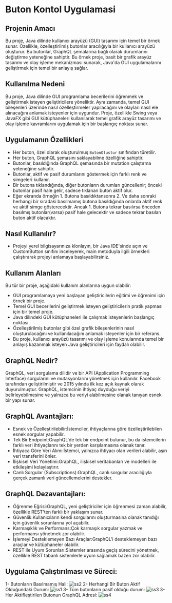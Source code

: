 # Buton Kontol Uygulamasi

 ## Projenin Amacı
Bu proje, Java dilinde kullanıcı arayüzü (GUI) tasarımı için temel bir örnek sunar. Özellikle, özelleştirilmiş butonlar aracılığıyla bir kullanıcı arayüzü oluşturur. Bu butonlar, GraphQL şemalarına bağlı olarak durumlarını değiştirme yeteneğine sahiptir. Bu örnek proje, basit bir grafik arayüz tasarımı ve olay işleme mekanizması sunarak, Java'da GUI uygulamalarını geliştirmek için temel bir anlayış sağlar.

## Kullanılma Nedeni
Bu proje, Java dilinde GUI programlama becerilerini öğrenmek ve geliştirmek isteyen geliştiricilere yöneliktir. Aynı zamanda, temel GUI bileşenleri üzerinde nasıl özelleştirmeler yapılacağını ve olayları nasıl ele alınacağını anlamak isteyenler için uygundur. Proje, özellikle Swing veya JavaFX gibi GUI kütüphaneleri kullanılarak temel grafik arayüz tasarımı ve olay işleme kavramlarını uygulamak için bir başlangıç noktası sunar.
## Uygulamanın Özellikleri 
- Her buton, özel olarak oluşturulmuş `ButonOlustur` sınıfından türetilir.
- Her buton, GraphQL şemasını saklayabilme özelliğine sahiptir.
- Butonlar, basıldığında GraphQL şemasında bir mutation çalıştırma yeteneğine sahiptir.
- Butonlar, aktif ve pasif durumlarını göstermek için farklı renk ve simgeleri kullanır.
- Bir butona tıklandığında, diğer butonların durumları güncellenir; önceki butonlar pasif hale gelir, sadece tıklanan buton aktif olur.
- Eğer ekranda örneğin 1. Butona basıldıktansonra  2.  Ve  daha  sonraki  herhangi  bir sıradaki basılmamış butona basıldığında onlarda aktif renk ve aktif simge gösterecektir. Ancak 1. Butona tekrar basılırsa önceden basılmış butonlar(varsa) pasif hale gelecektir ve sadece tekrar basılan buton aktif olacaktır.
## Nasıl Kullanılır?
- Projeyi yerel bilgisayarınıza klonlayın, bir Java IDE'sinde açın ve CustomButton sınıfını inceleyerek, main metoduyla ilgili örnekleri çalıştırarak projeyi anlamaya başlayabilirsiniz.
## Kullanım Alanları
  Bu tür bir proje, aşağıdaki kullanım alanlarına uygun olabilir:
- GUI programlamaya yeni başlayan geliştiricilerin eğitimi ve öğrenimi için örnek bir proje.
- Temel GUI becerilerini geliştirmek isteyen geliştiricilerin pratik yapması için bir temel proje.
- Java dilindeki GUI kütüphaneleri ile çalışmak isteyenlerin başlangıç noktası.
- Özelleştirilmiş butonlar gibi özel grafik bileşenlerinin nasıl oluşturulacağını ve kullanılacağını anlamak isteyenler için bir referans.
- Bu proje, kullanıcı arayüzü tasarımı ve olay işleme konularında temel bir anlayış kazanmak isteyen Java geliştiricileri için faydalı olabilir.

## GraphQL Nedir?
GraphQL, veri sorgulama dilidir ve bir API (Application Programming Interface) sorgularını ve mutasyonlarını yönetmek için kullanılır. Facebook tarafından geliştirilmiştir ve 2015 yılında ilk kez açık kaynak olarak duyurulmuştur. GraphQL, istemcinin ihtiyaç duyduğu veriyi belirleyebilmesine ve yalnızca bu veriyi alabilmesine olanak tanıyan esnek bir yapı sunar.

## GraphQL Avantajları:
- Esnek ve Özelleştirilebilir:İstemciler, ihtiyaçlarına göre özelleştirilebilen esnek sorgular yapabilir.
- Tek Bir Endpoint:GraphQL'de tek bir endpoint bulunur, bu da istemcilerin farklı veri ihtiyaçlarını tek bir yerden karşılamasına olanak tanır.
- İhtiyaca Göre Veri Alımı:İstemci, yalnızca ihtiyacı olan verileri alabilir, aşırı veri transferini önler.
- İlişkisel Veri Yönetimi:GraphQL, ilişkisel veritabanları ve modelleri ile etkileşimi kolaylaştırır.
- Canlı Sorgular (Subscriptions):GraphQL, canlı sorgular aracılığıyla gerçek zamanlı veri güncellemelerini destekler.
## GraphQL Dezavantajları:
- Öğrenme Eğrisi:GraphQL, yeni geliştiriciler için öğrenmesi zaman alabilir, özellikle REST'ten farklı bir yaklaşım sunar.
- Güvenlik:Kullanıcıların kendi sorgularını oluşturmasına olanak tanıdığı için güvenlik sorunlarına yol açabilir.
- Karmaşıklık ve Performans:Çok karmaşık sorgular yazmak ve performansı yönetmek zor olabilir.
- İşlemeyi Desteklemeyen Bazı Araçlar:GraphQL'i desteklemeyen bazı araçlar ve kütüphaneler olabilir.
- REST ile Uyum Sorunları:Sistemler arasında geçiş sürecini yönetmek, özellikle REST tabanlı sistemlerle uyum sağlamak bazen zor olabilir.


## Uygulama Çalıştırılması ve Süreci:
1- Butonların Basılmamış Hali:
![ss2](https://github.com/ayseguldal/ButonKontolUygulamasi/assets/118614193/ba36d860-465a-4b6f-b544-fc4da59290f3)
2- Herhangi Bir Buton Aktif Olduğundaki Durum:
![ss1](https://github.com/ayseguldal/ButonKontolUygulamasi/assets/118614193/b37c2d22-f8bb-44f3-ab75-fc32d0c31882)
3- Tüm butonların pasif olduğu durum:
![ss3](https://github.com/ayseguldal/ButonKontolUygulamasi/assets/118614193/a5ae7714-14bc-4ab0-ae98-09bf3f7e62be)
3- Her Aktifleştirilen Butonun GraphQL Adresi:
![ss4](https://github.com/ayseguldal/ButonKontolUygulamasi/assets/118614193/ec4540b1-a210-4419-ba39-c1701937cf86)


